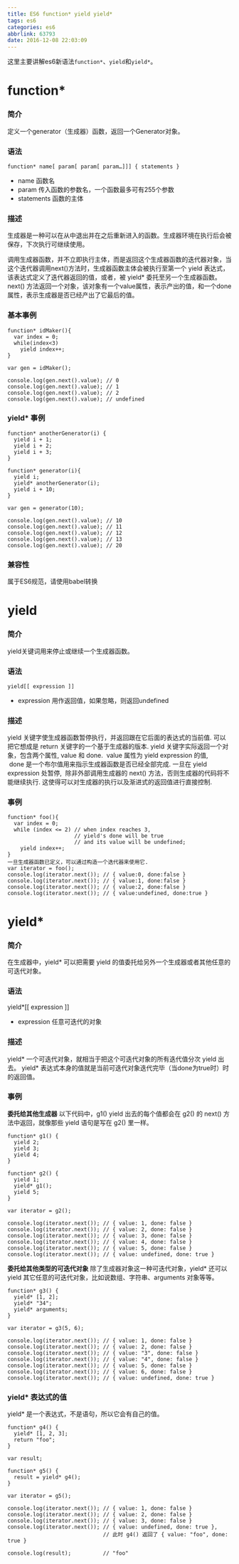 ```yaml
---
title: ES6 function* yield yield*
tags: es6
categories: es6
abbrlink: 63793
date: 2016-12-08 22:03:09
---
```

这里主要讲解es6新语法`function*`、`yield`和`yield*`。
<!--more-->
# function*
### 简介
定义一个generator（生成器）函数，返回一个Generator对象。

### 语法
```
function* name[ param[ param[ param…]]] { statements }
```
- name 函数名
- param 传入函数的参数名，一个函数最多可有255个参数
- statements 函数的主体

### 描述
生成器是一种可以在从中退出并在之后重新进入的函数。生成器环境在执行后会被保存，下次执行可继续使用。

调用生成器函数，并不立即执行主体，而是返回这个生成器函数的迭代器对象，当这个迭代器调用next()方法时，生成器函数主体会被执行至第一个 yield 表达式，该表达式定义了迭代器返回的值，或者，被 yield* 委托至另一个生成器函数。next() 方法返回一个对象，该对象有一个value属性，表示产出的值，和一个done属性，表示生成器是否已经产出了它最后的值。

### 基本事例
```
function* idMaker(){
  var index = 0;
  while(index<3)
    yield index++;
}

var gen = idMaker();

console.log(gen.next().value); // 0
console.log(gen.next().value); // 1
console.log(gen.next().value); // 2
console.log(gen.next().value); // undefined
```

### yield* 事例
```
function* anotherGenerator(i) {
  yield i + 1;
  yield i + 2;
  yield i + 3;
}

function* generator(i){
  yield i;
  yield* anotherGenerator(i);
  yield i + 10;
}

var gen = generator(10);

console.log(gen.next().value); // 10
console.log(gen.next().value); // 11
console.log(gen.next().value); // 12
console.log(gen.next().value); // 13
console.log(gen.next().value); // 20
```
### 兼容性
属于ES6规范，请使用babel转换


# yield
### 简介
yield关键词用来停止或继续一个生成器函数。

### 语法
```
yield[[ expression ]]
```
- expression 用作返回值，如果忽略，则返回undefined

### 描述
yield 关键字使生成器函数暂停执行，并返回跟在它后面的表达式的当前值. 可以把它想成是 return 关键字的一个基于生成器的版本.
yield 关键字实际返回一个对象，包含两个属性, value 和 done.  value 属性为 yield expression 的值,  done 是一个布尔值用来指示生成器函数是否已经全部完成.
一旦在 yield expression 处暂停,  除非外部调用生成器的 next() 方法，否则生成器的代码将不能继续执行. 这使得可以对生成器的执行以及渐进式的返回值进行直接控制.

### 事例
```
function* foo(){
  var index = 0;
  while (index <= 2) // when index reaches 3,
                     // yield's done will be true
                     // and its value will be undefined;
    yield index++;
}
一旦生成器函数已定义，可以通过构造一个迭代器来使用它.
var iterator = foo();
console.log(iterator.next()); // { value:0, done:false }
console.log(iterator.next()); // { value:1, done:false }
console.log(iterator.next()); // { value:2, done:false }
console.log(iterator.next()); // { value:undefined, done:true }
```

# yield*
### 简介
在生成器中，yield* 可以把需要 yield 的值委托给另外一个生成器或者其他任意的可迭代对象。

### 语法
yield*[[ expression ]]
- expression 任意可迭代的对象

### 描述
yield* 一个可迭代对象，就相当于把这个可迭代对象的所有迭代值分次 yield 出去。
yield* 表达式本身的值就是当前可迭代对象迭代完毕（当done为true时）时的返回值。


### 事例
**委托给其他生成器**
以下代码中，g1() yield 出去的每个值都会在 g2() 的 next() 方法中返回，就像那些 yield 语句是写在 g2() 里一样。
```
function* g1() {
  yield 2;
  yield 3;
  yield 4;
}

function* g2() {
  yield 1;
  yield* g1();
  yield 5;
}

var iterator = g2();

console.log(iterator.next()); // { value: 1, done: false }
console.log(iterator.next()); // { value: 2, done: false }
console.log(iterator.next()); // { value: 3, done: false }
console.log(iterator.next()); // { value: 4, done: false }
console.log(iterator.next()); // { value: 5, done: false }
console.log(iterator.next()); // { value: undefined, done: true }
```
**委托给其他类型的可迭代对象**
除了生成器对象这一种可迭代对象，yield* 还可以 yield 其它任意的可迭代对象，比如说数组、字符串、arguments 对象等等。
```
function* g3() {
  yield* [1, 2];
  yield* "34";
  yield* arguments;
}

var iterator = g3(5, 6);

console.log(iterator.next()); // { value: 1, done: false }
console.log(iterator.next()); // { value: 2, done: false }
console.log(iterator.next()); // { value: "3", done: false }
console.log(iterator.next()); // { value: "4", done: false }
console.log(iterator.next()); // { value: 5, done: false }
console.log(iterator.next()); // { value: 6, done: false }
console.log(iterator.next()); // { value: undefined, done: true }
```
### yield* 表达式的值
yield* 是一个表达式，不是语句，所以它会有自己的值。
```
function* g4() {
  yield* [1, 2, 3];
  return "foo";
}

var result;

function* g5() {
  result = yield* g4();
}

var iterator = g5();

console.log(iterator.next()); // { value: 1, done: false }
console.log(iterator.next()); // { value: 2, done: false }
console.log(iterator.next()); // { value: 3, done: false }
console.log(iterator.next()); // { value: undefined, done: true },
                              // 此时 g4() 返回了 { value: "foo", done: true }

console.log(result);          // "foo"
```
